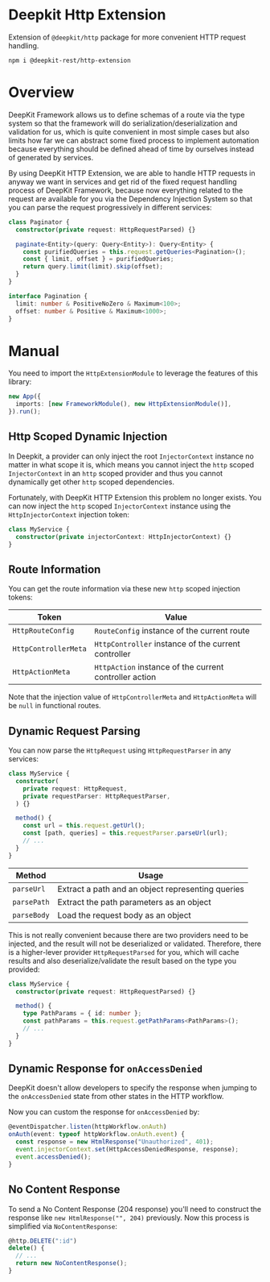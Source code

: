 # Deepkit Http Extension

Extension of `@deepkit/http` package for more convenient HTTP request handling.

```
npm i @deepkit-rest/http-extension
```

# Overview

DeepKit Framework allows us to define schemas of a route via the type system so that the framework will do serialization/deserialization and validation for us, which is quite convenient in most simple cases but also limits how far we can abstract some fixed process to implement automation because everything should be defined ahead of time by ourselves instead of generated by services.

By using DeepKit HTTP Extension, we are able to handle HTTP requests in anyway we want in services and get rid of the fixed request handling process of DeepKit Framework, because now everything related to the request are available for you via the Dependency Injection System so that you can parse the request progressively in different services:

```ts
class Paginator {
  constructor(private request: HttpRequestParsed) {}

  paginate<Entity>(query: Query<Entity>): Query<Entity> {
    const purifiedQueries = this.request.getQueries<Pagination>();
    const { limit, offset } = purifiedQueries;
    return query.limit(limit).skip(offset);
  }
}

interface Pagination {
  limit: number & PositiveNoZero & Maximum<100>;
  offset: number & Positive & Maximum<1000>;
}
```

# Manual

You need to import the `HttpExtensionModule` to leverage the features of this library:

```ts
new App({
  imports: [new FrameworkModule(), new HttpExtensionModule()],
}).run();
```

## Http Scoped Dynamic Injection

In Deepkit, a provider can only inject the root `InjectorContext` instance no matter in what scope it is, which means you cannot inject the `http` scoped `InjectorContext` in an `http` scoped provider and thus you cannot dynamically get other `http` scoped dependencies.

Fortunately, with DeepKit HTTP Extension this problem no longer exists. You can now inject the `http` scoped `InjectorContext` instance using the `HttpInjectorContext` injection token:

```ts
class MyService {
  constructor(private injectorContext: HttpInjectorContext) {}
}
```

## Route Information

You can get the route information via these new `http` scoped injection tokens:

| Token                | Value                                                  |
| -------------------- | ------------------------------------------------------ |
| `HttpRouteConfig`    | `RouteConfig` instance of the current route            |
| `HttpControllerMeta` | `HttpController` instance of the current controller    |
| `HttpActionMeta`     | `HttpAction` instance of the current controller action |

Note that the injection value of `HttpControllerMeta` and `HttpActionMeta` will be `null` in functional routes.

## Dynamic Request Parsing

You can now parse the `HttpRequest` using `HttpRequestParser` in any services:

```ts
class MyService {
  constructor(
    private request: HttpRequest,
    private requestParser: HttpRequestParser,
  ) {}

  method() {
    const url = this.request.getUrl();
    const [path, queries] = this.requestParser.parseUrl(url);
    // ...
  }
}
```

| Method      | Usage                                             |
| ----------- | ------------------------------------------------- |
| `parseUrl`  | Extract a path and an object representing queries |
| `parsePath` | Extract the path parameters as an object          |
| `parseBody` | Load the request body as an object                |

This is not really convenient because there are two providers need to be injected, and the result will not be deserialized or validated. Therefore, there is a higher-lever provider `HttpRequestParsed` for you, which will cache results and also deserialize/validate the result based on the type you provided:

```ts
class MyService {
  constructor(private request: HttpRequestParsed) {}

  method() {
    type PathParams = { id: number };
    const pathParams = this.request.getPathParams<PathParams>();
    // ...
  }
}
```

## Dynamic Response for `onAccessDenied`

DeepKit doesn't allow developers to specify the response when jumping to the `onAccessDenied` state from other states in the HTTP workflow.

Now you can custom the response for `onAccessDenied` by:

```ts
@eventDispatcher.listen(httpWorkflow.onAuth)
onAuth(event: typeof httpWorkflow.onAuth.event) {
  const response = new HtmlResponse("Unauthorized", 401);
  event.injectorContext.set(HttpAccessDeniedResponse, response);
  event.accessDenied();
}
```

## No Content Response

To send a No Content Response (204 response) you'll need to construct the response like `new HtmlResponse("", 204)` previously. Now this process is simplified via `NoContentResponse`:

```ts
@http.DELETE(":id")
delete() {
  // ...
  return new NoContentResponse();
}
```
